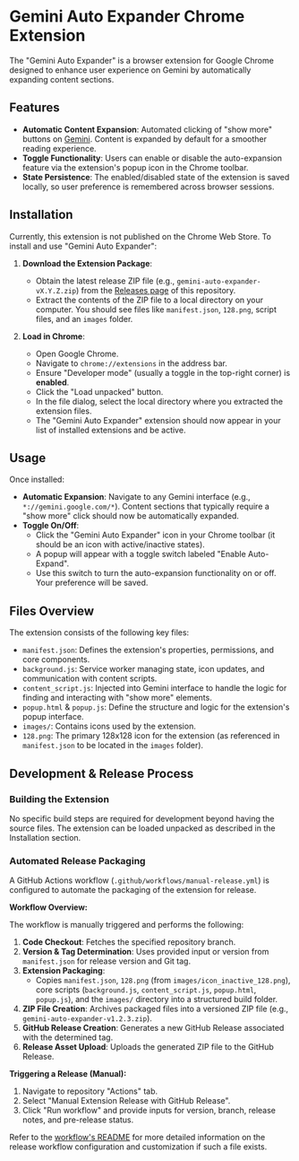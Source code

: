 # Gemini Auto Expander Chrome Extension

The "Gemini Auto Expander" is a browser extension for Google Chrome designed to enhance user experience on Gemini by automatically expanding content sections.

## Features

* **Automatic Content Expansion**: Automated clicking of "show more" buttons on [Gemini](https://gemini.google.com/). Content is expanded by default for a smoother reading experience.
* **Toggle Functionality**: Users can enable or disable the auto-expansion feature via the extension's popup icon in the Chrome toolbar.
* **State Persistence**: The enabled/disabled state of the extension is saved locally, so user preference is remembered across browser sessions.

## Installation

Currently, this extension is not published on the Chrome Web Store. To install and use "Gemini Auto Expander":

1.  **Download the Extension Package**:
    * Obtain the latest release ZIP file (e.g., `gemini-auto-expander-vX.Y.Z.zip`) from the [Releases page](https://github.com/WeiRui-Wang/gemini-deprecate-show-more/releases) of this repository.
    * Extract the contents of the ZIP file to a local directory on your computer. You should see files like `manifest.json`, `128.png`, script files, and an `images` folder.

2.  **Load in Chrome**:
    * Open Google Chrome.
    * Navigate to `chrome://extensions` in the address bar.
    * Ensure "Developer mode" (usually a toggle in the top-right corner) is **enabled**.
    * Click the "Load unpacked" button.
    * In the file dialog, select the local directory where you extracted the extension files.
    * The "Gemini Auto Expander" extension should now appear in your list of installed extensions and be active.

## Usage

Once installed:

* **Automatic Expansion**: Navigate to any Gemini interface (e.g., `*://gemini.google.com/*`). Content sections that typically require a "show more" click should now be automatically expanded.
* **Toggle On/Off**:
    * Click the "Gemini Auto Expander" icon in your Chrome toolbar (it should be an icon with active/inactive states).
    * A popup will appear with a toggle switch labeled "Enable Auto-Expand".
    * Use this switch to turn the auto-expansion functionality on or off. Your preference will be saved.

## Files Overview

The extension consists of the following key files:

* `manifest.json`: Defines the extension's properties, permissions, and core components.
* `background.js`: Service worker managing state, icon updates, and communication with content scripts.
* `content_script.js`: Injected into Gemini interface to handle the logic for finding and interacting with "show more" elements.
* `popup.html` & `popup.js`: Define the structure and logic for the extension's popup interface.
* `images/`: Contains icons used by the extension.
* `128.png`: The primary 128x128 icon for the extension (as referenced in `manifest.json` to be located in the `images` folder).

## Development & Release Process

### Building the Extension

No specific build steps are required for development beyond having the source files. The extension can be loaded unpacked as described in the Installation section.

### Automated Release Packaging

A GitHub Actions workflow (`.github/workflows/manual-release.yml`) is configured to automate the packaging of the extension for release.

**Workflow Overview:**

The workflow is manually triggered and performs the following:

1.  **Code Checkout**: Fetches the specified repository branch.
2.  **Version & Tag Determination**: Uses provided input or version from `manifest.json` for release version and Git tag.
3.  **Extension Packaging**:
    * Copies `manifest.json`, `128.png` (from `images/icon_inactive_128.png`), core scripts (`background.js`, `content_script.js`, `popup.html`, `popup.js`), and the `images/` directory into a structured build folder.
4.  **ZIP File Creation**: Archives packaged files into a versioned ZIP file (e.g., `gemini-auto-expander-v1.2.3.zip`).
5.  **GitHub Release Creation**: Generates a new GitHub Release associated with the determined tag.
6.  **Release Asset Upload**: Uploads the generated ZIP file to the GitHub Release.

**Triggering a Release (Manual):**

1.  Navigate to repository "Actions" tab.
2.  Select "Manual Extension Release with GitHub Release".
3.  Click "Run workflow" and provide inputs for version, branch, release notes, and pre-release status.

Refer to the [workflow's README](.github/workflows/README.md) for more detailed information on the release workflow configuration and customization if such a file exists.
